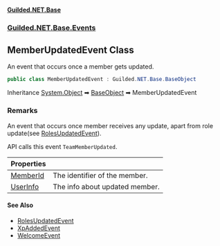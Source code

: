 
#### [Guilded.NET.Base](Guilded_NET_Base 'Guilded_NET_Base')
### [Guilded.NET.Base.Events](Guilded_NET_Base#Guilded_NET_Base_Events 'Guilded.NET.Base.Events')
## MemberUpdatedEvent Class
An event that occurs once a member gets updated.  
```csharp
public class MemberUpdatedEvent : Guilded.NET.Base.BaseObject
```

Inheritance [System.Object](https://docs.microsoft.com/en-us/dotnet/api/System.Object 'System.Object') &#x27A1; [BaseObject](BaseObject 'Guilded.NET.Base.BaseObject') &#x27A1; MemberUpdatedEvent  
### Remarks
An event that occurs once member receives any update, apart from role update(see [RolesUpdatedEvent](RolesUpdatedEvent 'Guilded.NET.Base.Events.RolesUpdatedEvent')).



API calls this event `TeamMemberUpdated`.

| Properties | |
| :--- | :--- |
| [MemberId](MemberUpdatedEvent_MemberId 'Guilded.NET.Base.Events.MemberUpdatedEvent.MemberId') | The identifier of the member.<br/> |
| [UserInfo](MemberUpdatedEvent_UserInfo 'Guilded.NET.Base.Events.MemberUpdatedEvent.UserInfo') | The info about updated member.<br/> |

#### See Also
- [RolesUpdatedEvent](RolesUpdatedEvent 'Guilded.NET.Base.Events.RolesUpdatedEvent')
- [XpAddedEvent](XpAddedEvent 'Guilded.NET.Base.Events.XpAddedEvent')
- [WelcomeEvent](WelcomeEvent 'Guilded.NET.Base.Events.WelcomeEvent')
